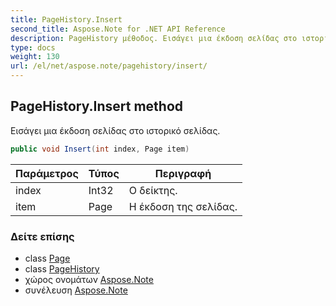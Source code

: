 ```yaml
---
title: PageHistory.Insert
second_title: Aspose.Note for .NET API Reference
description: PageHistory μέθοδος. Εισάγει μια έκδοση σελίδας στο ιστορικό σελίδας.
type: docs
weight: 130
url: /el/net/aspose.note/pagehistory/insert/
---
```

## PageHistory.Insert method

Εισάγει μια έκδοση σελίδας στο ιστορικό σελίδας.

```csharp
public void Insert(int index, Page item)
```

| Παράμετρος | Τύπος | Περιγραφή |
| --- | --- | --- |
| index | Int32 | Ο δείκτης. |
| item | Page | Η έκδοση της σελίδας. |

### Δείτε επίσης

* class [Page](../../page/)
* class [PageHistory](../)
* χώρος ονομάτων [Aspose.Note](../../pagehistory/)
* συνέλευση [Aspose.Note](../../../)


